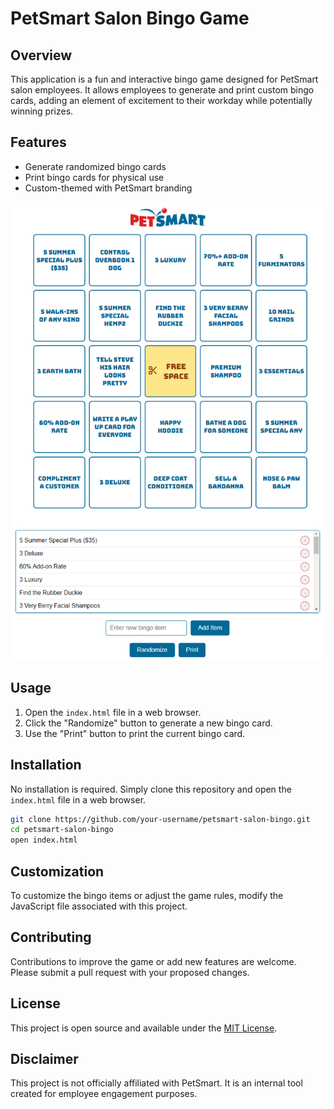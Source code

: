 # PetSmart Salon Bingo Game

## Overview
This application is a fun and interactive bingo game designed for PetSmart salon employees. It allows employees to generate and print custom bingo cards, adding an element of excitement to their workday while potentially winning prizes.

## Features
- Generate randomized bingo cards
- Print bingo cards for physical use
- Custom-themed with PetSmart branding

<p align="center">
  <img src="/img.png" alt="screenshot">
</p>

## Usage
1. Open the `index.html` file in a web browser.
2. Click the "Randomize" button to generate a new bingo card.
3. Use the "Print" button to print the current bingo card.

## Installation
No installation is required. Simply clone this repository and open the `index.html` file in a web browser.

```bash
git clone https://github.com/your-username/petsmart-salon-bingo.git
cd petsmart-salon-bingo
open index.html
```

## Customization
To customize the bingo items or adjust the game rules, modify the JavaScript file associated with this project.

## Contributing
Contributions to improve the game or add new features are welcome. Please submit a pull request with your proposed changes.

## License

This project is open source and available under the [MIT License](LICENSE).

## Disclaimer
This project is not officially affiliated with PetSmart. It is an internal tool created for employee engagement purposes.